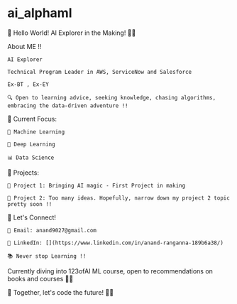 # ai_alphaml

🚀 Hello World! AI Explorer in the Making! 🤖✨

About ME !!

    AI Explorer 

    Technical Program Leader in AWS, ServiceNow and Salesforce

    Ex-BT , Ex-EY

    🔍 Open to learning advice, seeking knowledge, chasing algorithms, embracing the data-driven adventure !!

🌱 Current Focus:

    🤖 Machine Learning

    🧠 Deep Learning

    📊 Data Science

🚀 Projects:

    🤖 Project 1: Bringing AI magic - First Project in making

    🚗 Project 2: Too many ideas. Hopefully, narrow down my project 2 topic pretty soon !!

🌈 Let's Connect!

    📧 Email: anand9027@gmail.com

    💼 LinkedIn: [](https://www.linkedin.com/in/anand-ranganna-189b6a38/)

    📚 Never stop Learning !!

Currently diving into 123ofAI ML course, open to recommendations on books and courses 📖✨

🚀 Together, let's code the future! 🌟✨
